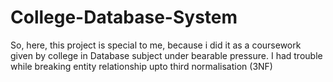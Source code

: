 # College-Database-System
So, here, this project is special to me, because i did it as a coursework given by college in Database subject under bearable pressure. I had trouble while breaking entity relationship upto third normalisation (3NF)
